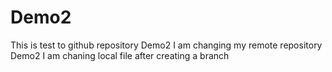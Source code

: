 # Demo2

This is test to github repository Demo2
I am changing my remote repository Demo2
I am chaning local file after creating a branch
